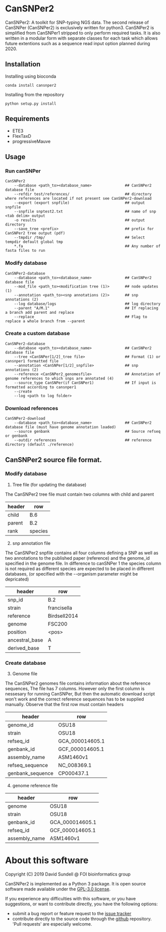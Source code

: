 # CanSNPer2
CanSNPer2: A toolkit for SNP-typing NGS data. The second release of CanSNPer (CanSNPer2) is exclusively written for python3. CanSNPer2 is simplified from CanSNPer1 stripped to only perform required tasks. It is also written in a modular form with separate classes for each task which allows future extentions such as a sequence read input option planned during 2020. 

## Installation
Installing using bioconda

```
conda install cansnper2
```

Installing from the repository
```
python setup.py install
```

## Requirements

* ETE3
* FlexTaxD
* progressiveMauve

## Usage

### Run canSNPer

```
CanSNPer2 
    --database <path_to><database_name>               ## CanSNPer2 database file
    --refdir test/references/                         ## directory where references are located if not present see CanSNPer2-download
    --export (export snpfile)                         ## output snpfile
    --snpfile snptest2.txt                            ## name of snp <tab delim> output
    -o results                                        ## output directory
    --save_tree <prefix>                              ## prefix for CanSNPer2 tree output (pdf)
    --tmpdir /tmp/                                    ## Select tempdir default global tmp
    *.fa                                              ## Any number of fasta files to run
```

### Modify database

```
CanSNPer2-database 
    --database <path_to><database_name>               ## CanSNPer2 database file
    --mod_file <path_to><modification tree (1)>       ## node updates (1)
    --annotation <path_to><snp annotations (2)>       ## snp annotations (2)
    --log database/logs                               ## log directory
    --parent "A/M.1"                                  ## If replacing a branch add parent and replace
    --replace                                         ## Flag to replace a whole branch from --parent
```

### Create a custom database

```
CanSNPer2-database 
    --database <path_to><database_name>               ## CanSNPer2 database file 
    --tree <CanSNPer[1/2]_tree file>                  ## Format (1) or cansnper1 formatted file
    --annotation <CanSNPer[1/2]_snpfile>              ## snp annotations (2)
    --reference <CanSNPer2_genomesfile>               ## Annotation of genome references to which snps are annotated (4)
    --source_type CanSNPer(if CanSNPer1)              ## If input is formatted according to cansnper1
    --create 
    --log <path to log folder>
```


### Download references

```
CanSNPer2-download 
    --database <path_to><database_name>               ## CanSNPer2 database file (must have genome annotation loaded)
    --source genbank                                  ## Source refseq or genbank
    --outdir references                               ## reference directory (default ./reference)
```

## CanSNPer2 source file format.


### Modify database

1) Tree file (for updating the database)

The CanSNPer2 tree file must contain two columns with child and parent

| header | row |
| --- | --- |
| child               |   B.6 |
| parent              |   B.2 |
| rank                |   species    |


2) snp annotation file

The CanSNPer2 snpfile contains all four columns defining a SNP as well as two annotations
to the published paper (reference) and the genome_id specified in the genome file.
In difference to canSNPer 1 the species column is not required
as different species are expected to be placed in different databases,
(or specified with the --organism parameter might be depricated)

| header | row |
| --- | --- |
| snp_id                |   B.2 |
| strain                |  francisella |
| reference             |   Birdsell2014 |
| genome                | FSC200 |
| position              |   \<pos\> |
| ancestral_base        |   A |
| derived_base          |   T |

### Create database

3) Genome file

The CanSNPer2 genomes file contains information about the reference sequences,
The file has 7 columns. However only the first column is nessesary for running CanSNPer,
But then the automatic download script won't work and the correct reference sequences
has to be supplied manually. Observe that the first row must contain headers

| header | row |
| ------- | -------- |
| genome_id          |   OSU18 |
| strain             |   OSU18 |
| refseq_id          |   GCA_000014605.1 |
| genbank_id         |   GCF_000014605.1 |
| assembly_name      |   ASM1460v1 |
| refseq_sequence    |   NC_008369.1 |
| genbank_sequence   |   CP000437.1 |

4) genome reference file

| header | row |
| --- | --- |
| genome                |   OSU18 |
| strain                |  OSU18 |
| genbank_id            |   GCA_000014605.1 |
| refseq_id             | GCF_000014605.1 |
| assembly_name         |   ASM1460v1 |

About this software
===================
Copyright (C) 2019 David Sundell @ FOI bioinformatics group  

CanSNPer2 is implemented as a Python 3 package. It is open source software made available
under the [GPL-3.0 license](LICENSE).

If you experience any difficulties with this software, or you have suggestions, or want
to contribute directly, you have the following options:

- submit a bug report or feature request to the 
  [issue tracker](https://github.com/FOI-Bioinformatics/CanSNPer2/issues)
- contribute directly to the source code through the 
  [github](https://github.com/FOI-Bioinformatics/CanSNPer2) repository. 'Pull requests' are
  especially welcome.
